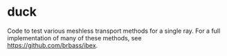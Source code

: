 # duck
Code to test various meshless transport methods for a single ray. For a full implementation of many of these methods, see https://github.com/brbass/ibex.
